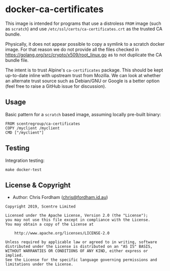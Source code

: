 # docker-ca-certificates

This image is intended for programs that use a distroless
`FROM` image (such as `scratch`) and use
`/etc/ssl/certs/ca-certificates.crt` as the trusted CA bundle.

Physically, it does not appear possible to copy a symlink to a scratch docker image.
For that reason we do not provide all the files checked in
https://golang.org/src/crypto/x509/root_linux.go as to not duplicate the CA bundle file.

The intent is to trust Alpine's `ca-certificates` package.
This should be kept up-to-date inline with upstream trust from Mozilla.
We can look at whether an alternate trust source such as Debian/GNU or Google
is a better option (feel free to raise a GitHub issue for discussion).

## Usage

Basic pattern for a `scratch` based image, assuming locally pre-built binary:

```
FROM scentregroup/ca-certificates
COPY /myclient /myclient
CMD ["/myclient"]
```

## Testing

Integration testing:

`make docker-test`

## License & Copyright

- Author: Chris Fordham (<chris@fordham.id.au>)

```text
Copyright 2019, Scentre Limited

Licensed under the Apache License, Version 2.0 (the "License");
you may not use this file except in compliance with the License.
You may obtain a copy of the License at

    http://www.apache.org/licenses/LICENSE-2.0

Unless required by applicable law or agreed to in writing, software
distributed under the License is distributed on an "AS IS" BASIS,
WITHOUT WARRANTIES OR CONDITIONS OF ANY KIND, either express or implied.
See the License for the specific language governing permissions and
limitations under the License.
```
